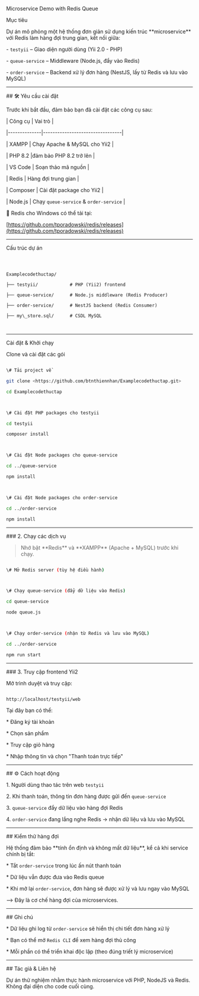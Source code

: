 Microservice Demo with Redis Queue



Mục tiêu



Dự án mô phỏng một hệ thống đơn giản sử dụng kiến trúc \*\*microservice\*\* với Redis làm hàng đợi trung gian, kết nối giữa:



\- `testyii` – Giao diện người dùng (Yii 2.0 - PHP)

\- `queue-service` – Middleware (Node.js, đẩy vào Redis)

\- `order-service` – Backend xử lý đơn hàng (NestJS, lấy từ Redis và lưu vào MySQL)



---



\## 🛠️ Yêu cầu cài đặt



Trước khi bắt đầu, đảm bảo bạn đã cài đặt các công cụ sau:



| Công cụ      | Vai trò                        |

|--------------|---------------------------------|

| XAMPP      | Chạy Apache \& MySQL cho Yii2   |

| PHP 8.2    |đảm bảo PHP 8.2 trở lên  |

| VS Code    | Soạn thảo mã nguồn              |

| Redis      | Hàng đợi trung gian             |

| Composer   | Cài đặt package cho Yii2        |

| Node.js    | Chạy `queue-service` \& `order-service` |



🔗 Redis cho Windows có thể tải tại:  

\[https://github.com/tporadowski/redis/releases](https://github.com/tporadowski/redis/releases)



---



Cấu trúc dự án



```



Examplecodethuctap/

├── testyii/            # PHP (Yii2) frontend

├── queue-service/      # Node.js middleware (Redis Producer)

├── order-service/      # NestJS backend (Redis Consumer)

├── my\_store.sql/      # CSDL MySQL



````



---



Cài đặt \& Khởi chạy



Clone và cài đặt các gói



```bash

\# Tải project về

git clone <https://github.com/btnthiennhan/Examplecodethuctap.git>

cd Examplecodethuctap



\# Cài đặt PHP packages cho testyii

cd testyii

composer install



\# Cài đặt Node packages cho queue-service

cd ../queue-service

npm install



\# Cài đặt Node packages cho order-service

cd ../order-service

npm install

````



---



\### 2. Chạy các dịch vụ



> Nhớ bật \*\*Redis\*\* và \*\*XAMPP\*\* (Apache + MySQL) trước khi chạy.



```bash

\# Mở Redis server (tùy hệ điều hành)



\# Chạy queue-service (đẩy dữ liệu vào Redis)

cd queue-service

node queue.js



\# Chạy order-service (nhận từ Redis và lưu vào MySQL)

cd ../order-service

npm run start

```



---



\### 3. Truy cập frontend Yii2



Mở trình duyệt và truy cập:



```

http://localhost/testyii/web

```



Tại đây bạn có thể:



\* Đăng ký tài khoản

\* Chọn sản phẩm

\* Truy cập giỏ hàng

\* Nhập thông tin và chọn "Thanh toán trực tiếp"



---



\## ⚙️ Cách hoạt động



1\. Người dùng thao tác trên web `testyii`

2\. Khi thanh toán, thông tin đơn hàng được gửi đến `queue-service`

3\. `queue-service` đẩy dữ liệu vào hàng đợi Redis

4\. `order-service` đang lắng nghe Redis → nhận dữ liệu và lưu vào MySQL



---



\## Kiểm thử hàng đợi



Hệ thống đảm bảo \*\*tính ổn định và không mất dữ liệu\*\*, kể cả khi service chính bị tắt:



\* Tắt `order-service` trong lúc ấn nút thanh toán

\* Dữ liệu vẫn được đưa vào Redis queue

\* Khi mở lại `order-service`, đơn hàng sẽ được xử lý và lưu ngay vào MySQL



⟶ Đây là cơ chế hàng đợi của microservices.



---



\## Ghi chú



\* Dữ liệu ghi log từ `order-service` sẽ hiển thị chi tiết đơn hàng xử lý

\* Bạn có thể mở `Redis CLI` để xem hàng đợi thủ công

\* Mỗi phần có thể triển khai độc lập (theo đúng triết lý microservice)



---



\## Tác giả \& Liên hệ



Dự án thử nghiệm nhằm thực hành microservice với PHP, NodeJS và Redis. Không đại diện cho code cuối cùng.

```



